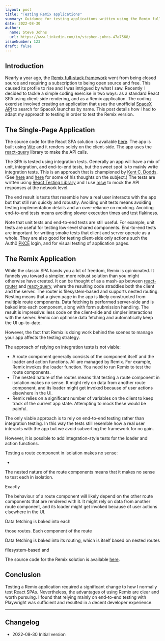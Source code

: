 ```yaml
---
layout: post
title: "Testing Remix applications"
summary: Guidance for testing applications written using the Remix full-stack framework.
date: 2022-08-30
author:
  name: Steve Johns
  url: https://www.linkedin.com/in/stephen-johns-47a7568/
issueNumber: 123
draft: false
---
```


## Introduction

Nearly a year ago, the [Remix full-stack framework](https://remix.run/) went from being closed source and requiring a subscription to being open source and free. This caused its profile to rise and I was intrigued by what I saw. Recently I decided to tackle a simple coding exercise in two ways: as a standard React SPA using client-side rendering, and as a Remix application. The coding exercise involved creating an application that uses the unofficial [SpaceX API](https://github.com/r-spacex/SpaceX-API) to search for SpaceX launches by name. This post details how I had to adapt my approach to testing in order to test the Remix version.

## The Single-Page Application

The source code for the React SPA solution is available [here](https://github.com/stevejay/agora-spacex-test). The app is built using [Vite](https://vitejs.dev/) and it renders solely on the client-side. The app uses the [react-query](https://tanstack.com/query/v4/docs/adapters/react-query) library to make the API calls.

The SPA is tested using integration tests. Generally an app will have a mix of unit, integration, and end-to-end tests, but the sweet spot is to mainly write integration tests. This is an approach that is championed by [Kent C. Dodds](https://kentcdodds.com/). (See [here](https://kentcdodds.com/blog/stop-mocking-fetch) and [here](https://kentcdodds.com/blog/testing-implementation-details) for some of his thoughts on the subject.) The tests are written using [React Testing Library](https://testing-library.com/docs/react-testing-library/intro/) and I use [msw](https://mswjs.io/) to mock the API responses at the network level. 

The end result is tests that resemble how a real user interacts with the app but that still run quickly and robustly. Avoiding unit tests means avoiding testing implementation details and an over-reliance on mocking. Avoiding end-to-end tests means avoiding slower execution times and test flakiness.

Note that unit tests and end-to-end tests are still useful. For example, unit tests are useful for testing low-level shared components. End-to-end tests are important for writing smoke tests that client and server operate as a whole. They are also good for testing client-side only actions such the Auth0 [PKCE](https://auth0.com/docs/get-started/authentication-and-authorization-flow/authorization-code-flow-with-proof-key-for-code-exchange-pkce) login, and for visual testing of application pages.

## The Remix Application

While the classic SPA hands you a lot of freedom, Remix is opinionated. It funnels you toward a simpler, more robust solution than you might otherwise have created. It can be thought of as a mash-up between [react-router](https://github.com/remix-run/react-router) and [react-query](https://tanstack.com/query/v4/docs/adapters/react-query), where the resulting code straddles both the client and the server. The router is filesystem-based and supports nested routing. Nesting means that a given page in the app is likely constructed from multiple route components. Data fetching is performed server-side and is baked into each component, along with form submission handling. The result is impressive: less code on the client-side and simpler interactions with the server. Remix can optimise data fetching and automatically keep the UI up-to-date.

However, the fact that Remix is doing work behind the scenes to manage your app affects the testing strategy. 



The approach of relying on integration tests is not viable:

- A route component generally consists of the component itself and the loader and action functions. All are managed by Remix. For example, Remix invokes the loader function. You need to run Remix to test the route components.
- The nested nature of the routes means that testing a route component in isolation makes no sense. It might rely on data from another route component, and its loader might get invoked because of user actions elsewhere in the UI.
- Remix relies on a significant number of variables on the client to keep track of the current app state. Attempting to mock these would be painful. 

The only viable approach is to rely on end-to-end testing rather than integration testing. In this way the tests still resemble how a real user interacts with the app but we avoid subverting the framework for no gain. 

However, it is possible to add integration-style tests for the loader and action functions. 





Testing a route component in isolation makes no sense:

- 


The nested nature of the route components means that it makes no sense to test each in isolation.

 Exactly 

The behaviour of a route component will likely depend on the other route components that are rendered with it. It might rely on data from another route component, and its loader might get invoked because of user actions elsewhere in the UI. 






Data fetching is baked into each 

those routes. Each component of the route 

Data fetching is baked into its routing, which is itself based on nested routes

filesystem-based and 

The source code for the Remix solution is available [here](https://github.com/stevejay/remix-spacex-test). 






## Conclusion

Testing a Remix application required a significant change to how I normally test React SPAs. 
Nevertheless, the advantages of using Remix are clear and worth pursuing. I found that relying mainly on end-to-end testing with Playwright was sufficient and resulted in a decent developer experience.

---

## Changelog

- 2022-08-30 Initial version
